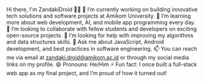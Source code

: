 Hi there, I'm ZandakiDroid 👨‍💻
🔭 I’m currently working on building innovative tech solutions and software projects at Amikom University.
🌱 I’m learning more about web development, AI, and mobile app programming every day.
👯 I’m looking to collaborate with fellow students and developers on exciting open-source projects.
🤔 I’m looking for help with improving my algorithms and data structures skills.
💬 Ask me about JavaScript, Android development, and best practices in software engineering.
📫 You can reach me via email at zandaki.droid@amikom.ac.id or through my social media links on my profile.
😄 Pronouns: He/Him
⚡ Fun fact: I once built a full-stack web app as my final project, and I’m proud of how it turned out!

